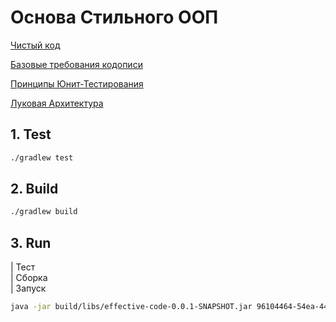 # Основа Стильного ООП

[Чистый код](CLEAN-CODE.md)

[Базовые требования кодописи](CLEAN-CODE.md)

[Принципы Юнит-Тестирования](testing/index.md)

[Луковая Архитектура](ONION-ARCHITECTURE.md)

## 1. Test
```bash
./gradlew test
```

## 2. Build
```bash
./gradlew build  
```

## 3. Run
| Тест  
| Сборка  
| Запуск  

```bash
java -jar build/libs/effective-code-0.0.1-SNAPSHOT.jar 96104464-54ea-44e6-876b-8d45428776e3 
```
